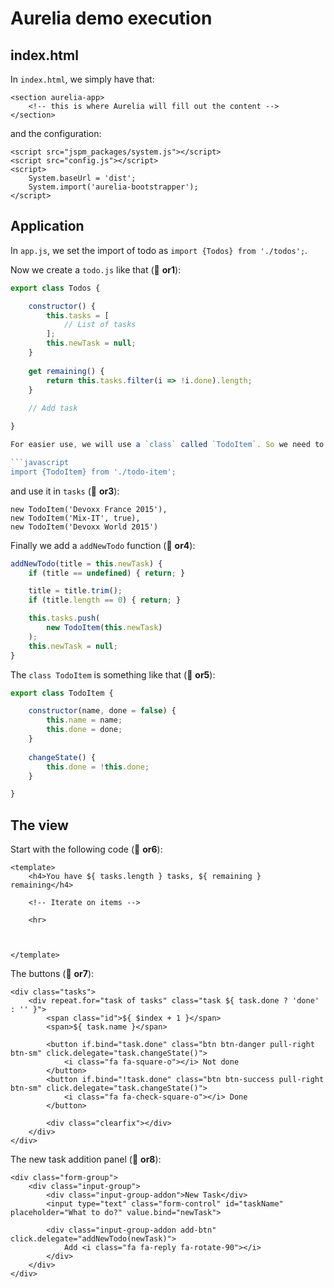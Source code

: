 Aurelia demo execution
======================

## index.html

In `index.html`, we simply have that:

```
<section aurelia-app>
    <!-- this is where Aurelia will fill out the content -->
</section>
```

and the configuration:

```
<script src="jspm_packages/system.js"></script>
<script src="config.js"></script>
<script>
    System.baseUrl = 'dist';
    System.import('aurelia-bootstrapper');
</script>
```

## Application

In `app.js`, we set the import of todo as `import {Todos} from './todos';`.


Now we create a  `todo.js` like that (:1234: **or1**):

```javascript
export class Todos {

    constructor() {
        this.tasks = [
            // List of tasks
        ];
        this.newTask = null;
    }
    
    get remaining() {
        return this.tasks.filter(i => !i.done).length;
    }
    
    // Add task

}

For easier use, we will use a `class` called `TodoItem`. So we need to import it (:1234: **or2**):

```javascript
import {TodoItem} from './todo-item';
```

and use it in `tasks` (:1234: **or3**):

```
new TodoItem('Devoxx France 2015'),
new TodoItem('Mix-IT', true),
new TodoItem('Devoxx World 2015')
```

Finally we add a `addNewTodo` function (:1234: **or4**):

```javascript
addNewTodo(title = this.newTask) {
    if (title == undefined) { return; }

    title = title.trim();
    if (title.length == 0) { return; }

    this.tasks.push(
        new TodoItem(this.newTask)
    );
    this.newTask = null;
}
```

The `class TodoItem` is something like that (:1234: **or5**):

```javascript
export class TodoItem {

    constructor(name, done = false) {
        this.name = name;
        this.done = done;
    }
    
    changeState() {
        this.done = !this.done;
    }

}
```

## The view

Start with the following code (:1234: **or6**):

```
<template>
    <h4>You have ${ tasks.length } tasks, ${ remaining } remaining</h4>
    
    <!-- Iterate on items -->
    
    <hr>
    


</template>
```

The buttons (:1234: **or7**):

```
<div class="tasks">
    <div repeat.for="task of tasks" class="task ${ task.done ? 'done' : '' }">
        <span class="id">${ $index + 1 }</span>
        <span>${ task.name }</span>
    
        <button if.bind="task.done" class="btn btn-danger pull-right btn-sm" click.delegate="task.changeState()">
            <i class="fa fa-square-o"></i> Not done
        </button>
        <button if.bind="!task.done" class="btn btn-success pull-right btn-sm" click.delegate="task.changeState()">
            <i class="fa fa-check-square-o"></i> Done
        </button>
    
        <div class="clearfix"></div>
    </div>
</div>
```

The new task addition panel (:1234: **or8**):

```
<div class="form-group">
    <div class="input-group">
        <div class="input-group-addon">New Task</div>
        <input type="text" class="form-control" id="taskName" placeholder="What to do?" value.bind="newTask">

        <div class="input-group-addon add-btn" click.delegate="addNewTodo(newTask)">
            Add <i class="fa fa-reply fa-rotate-90"></i>
        </div>
    </div>
</div>
```
